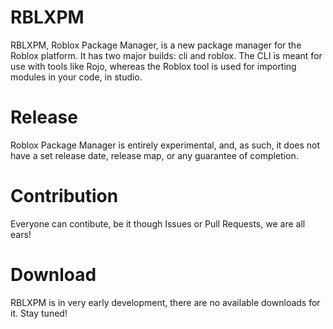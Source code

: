 # RBLXPM
RBLXPM, Roblox Package Manager, is a new package manager for the Roblox platform. It has two major builds: cli and roblox. The CLI is meant for use with tools like Rojo, whereas the Roblox tool is used for importing modules in your code, in studio.
# Release
Roblox Package Manager is entirely experimental, and, as such, it does not have a set release date, release map, or any guarantee of completion.
# Contribution
Everyone can contibute, be it though Issues or Pull Requests, we are all ears!
# Download
RBLXPM is in very early development, there are no available downloads for it. Stay tuned!
